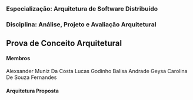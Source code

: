 ### Especialização: Arquitetura de Software Distribuído 
### Disciplina: Análise, Projeto e Avaliação Arquitetural
## Prova de Conceito Arquitetural

#### Membros
Alexsander Muniz Da Costa
Lucas Godinho Balisa Andrade
Geysa Carolina De Souza Fernandes

#### Arquitetura Proposta
